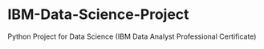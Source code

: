 # IBM-Data-Science-Project
Python Project for Data Science (IBM Data Analyst Professional Certificate)
